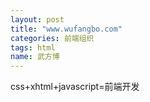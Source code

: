 ```yaml
---
layout: post
title: "www.wufangbo.com"
categories: 前端组织
tags: html
name: 武方博
---
```


css+xhtml+javascript=前端开发
<!--break-->